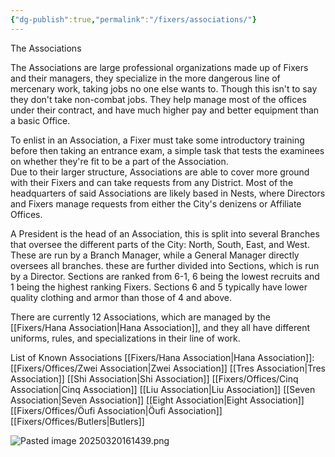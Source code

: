 ```yaml
---
{"dg-publish":true,"permalink":"/fixers/associations/"}
---
```


The Associations

The Associations are large professional organizations made up of Fixers and their managers, they specialize in the more dangerous line of mercenary work, taking jobs no one else wants to. Though this isn't to say they don't take non-combat jobs. They help manage most of the offices under their contract, and have much higher pay and better equipment than a basic Office.  
  
To enlist in an Association, a Fixer must take some introductory training before then taking an entrance exam, a simple task that tests the examinees on whether they're fit to be a part of the Association.  
Due to their larger structure, Associations are able to cover more ground with their Fixers and can take requests from any District. Most of the headquarters of said Associations are likely based in Nests, where Directors and Fixers manage requests from either the City's denizens or Affiliate Offices.  
  
A President is the head of an Association, this is split into several Branches that oversee the different parts of the City: North, South, East, and West. These are run by a Branch Manager, while a General Manager directly oversees all branches. these are further divided into Sections, which is run by a Director. Sections are ranked from 6-1, 6 being the lowest recruits and 1 being the highest ranking Fixers. Sections 6 and 5 typically have lower quality clothing and armor than those of 4 and above.  
  
There are currently 12 Associations, which are managed by the [[Fixers/Hana Association\|Hana Association]], and they all have different uniforms, rules, and specializations in their line of work.

List of Known Associations
[[Fixers/Hana Association\|Hana Association]]:
[[Fixers/Offices/Zwei Association\|Zwei Association]]
[[Tres Association\|Tres Association]]
[[Shi Association\|Shi Association]]
[[Fixers/Offices/Cinq Association\|Cinq Association]]
[[Liu Association\|Liu Association]]
[[Seven Association\|Seven Association]]
[[Eight Association\|Eight Association]]
[[Fixers/Offices/Öufi Association\|Öufi Association]]
[[Fixers/Offices/Butlers\|Butlers]]

![Pasted image 20250320161439.png](/img/user/Pasted%20image%2020250320161439.png)